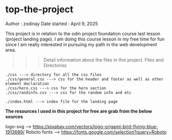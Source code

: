 # top-the-project

Author : zxdinay
Date started : April 9, 2025

This project is in relation to the odin project foundation course last lesson (project landing page). I am doing this course lesson in my free time for fun since I am really interested in pursuing my path in the web development area.

> > > Detail information about the files in this project.
> > > Files and Directories

    ./css ---> directory for all the css files
    ./css/general.css ---> css for the header and footer as well as other element declaration
    ./css/hero.css ---> css for the hero section
    ./css/randinfo.css ---> css for the random info and etc

    ./index.html ---> index file for the landing page

<strong>The resources I used in this project for free are grab from the below sources</strong>

logo-svg --> https://pixabay.com/vectors/logo-origami-bird-flying-blue-1913689/
Roboto fonts --> https://fonts.google.com/selection?query=Roboto
